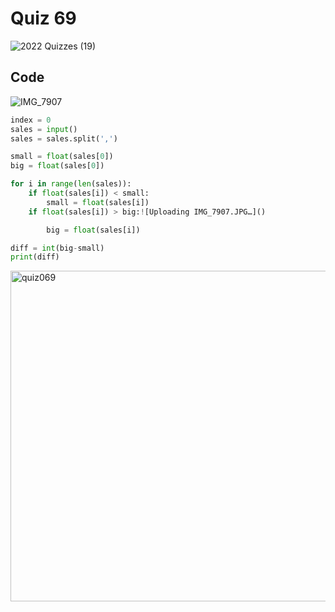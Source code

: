 # Quiz 69
![2022  Quizzes (19)](https://github.com/aineethitari/unit4_repo/assets/112055062/687cf287-58db-4f80-b9bc-bc872416d335)
## Code 
![IMG_7907](https://github.com/aineethitari/unit4_repo/assets/112055062/32ba2a93-52ad-4925-9760-65ba89f84c88)

```.py
index = 0
sales = input()
sales = sales.split(',')

small = float(sales[0])
big = float(sales[0])

for i in range(len(sales)):
    if float(sales[i]) < small:
        small = float(sales[i])
    if float(sales[i]) > big:![Uploading IMG_7907.JPG…]()

        big = float(sales[i])

diff = int(big-small)
print(diff)
```

<img width="529" alt="quiz069" src="https://github.com/aineethitari/unit4_repo/assets/112055062/c5d18c6f-de72-4514-85fb-61eff679c908">
